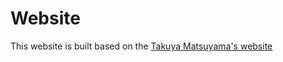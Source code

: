 # Website

This website is built based on the <a href='https://www.craftz.dog/' target='_blank'>Takuya Matsuyama's website</a>

